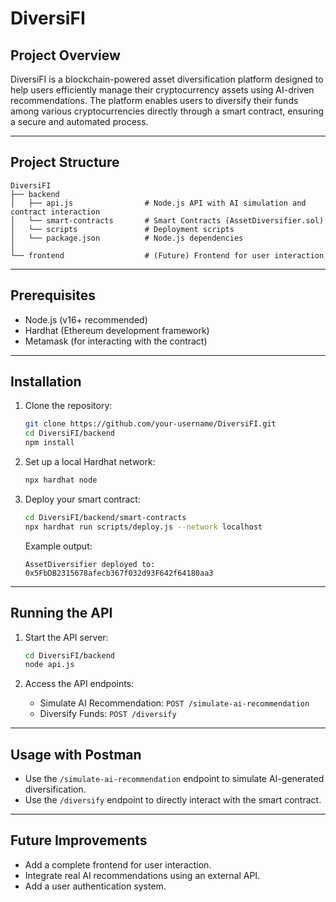 # DiversiFI

## Project Overview

DiversiFI is a blockchain-powered asset diversification platform designed to help users efficiently manage their cryptocurrency assets using AI-driven recommendations. The platform enables users to diversify their funds among various cryptocurrencies directly through a smart contract, ensuring a secure and automated process.

---

## Project Structure

```
DiversiFI
├── backend
│   ├── api.js                # Node.js API with AI simulation and contract interaction
│   └── smart-contracts       # Smart Contracts (AssetDiversifier.sol)
│   └── scripts               # Deployment scripts
│   └── package.json          # Node.js dependencies
│
└── frontend                  # (Future) Frontend for user interaction
```

---

## Prerequisites

* Node.js (v16+ recommended)
* Hardhat (Ethereum development framework)
* Metamask (for interacting with the contract)

---

## Installation

1. Clone the repository:

   ```bash
   git clone https://github.com/your-username/DiversiFI.git
   cd DiversiFI/backend
   npm install
   ```

2. Set up a local Hardhat network:

   ```bash
   npx hardhat node
   ```

3. Deploy your smart contract:

   ```bash
   cd DiversiFI/backend/smart-contracts
   npx hardhat run scripts/deploy.js --network localhost
   ```

   Example output:

   ```
   AssetDiversifier deployed to: 0x5FbDB2315678afecb367f032d93F642f64180aa3
   ```

---

## Running the API

1. Start the API server:

   ```bash
   cd DiversiFI/backend
   node api.js
   ```

2. Access the API endpoints:

   * Simulate AI Recommendation: `POST /simulate-ai-recommendation`
   * Diversify Funds: `POST /diversify`

---

## Usage with Postman

* Use the `/simulate-ai-recommendation` endpoint to simulate AI-generated diversification.
* Use the `/diversify` endpoint to directly interact with the smart contract.

---

## Future Improvements

* Add a complete frontend for user interaction.
* Integrate real AI recommendations using an external API.
* Add a user authentication system.
